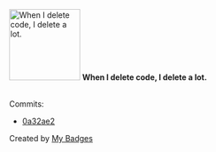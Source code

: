 <img src="https://my-badges.github.io/my-badges/mass-delete-commit.png" alt="When I delete code, I delete a lot." title="When I delete code, I delete a lot." width="128">
<strong>When I delete code, I delete a lot.</strong>
<br><br>

Commits:

- <a href="https://github.com/andrewjswan/mediaportal-titan-mepo-theme/commit/0a32ae2a24b1f060e5a6d41794ad629faaaa9349">0a32ae2</a>


Created by <a href="https://github.com/my-badges/my-badges">My Badges</a>